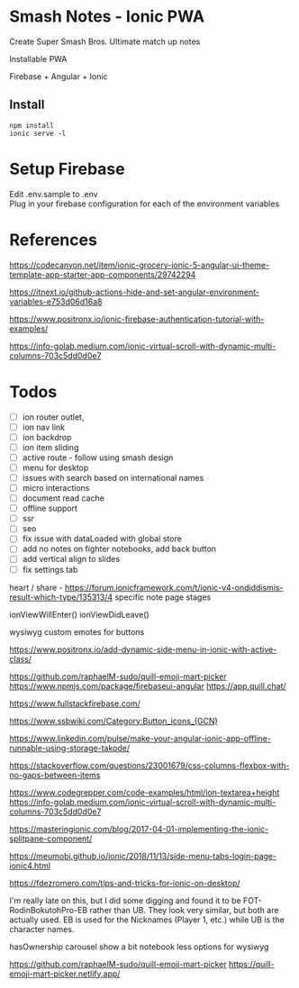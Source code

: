 # Smash Notes - Ionic PWA

Create Super Smash Bros. Ultimate match up notes 

Installable PWA  

Firebase + Angular + Ionic  

## Install

`npm install`  
`ionic serve -l`  



# Setup Firebase

Edit .env.sample to .env  
Plug in your firebase configuration for each of the environment variables  


# References

https://codecanyon.net/item/ionic-grocery-ionic-5-angular-ui-theme-template-app-starter-app-components/29742294

https://itnext.io/github-actions-hide-and-set-angular-environment-variables-e753d06d16a8

https://www.positronx.io/ionic-firebase-authentication-tutorial-with-examples/

https://info-golab.medium.com/ionic-virtual-scroll-with-dynamic-multi-columns-703c5dd0d0e7


# Todos

- [ ] ion router outlet, 
- [ ] ion nav link
- [ ] ion backdrop
- [ ] ion item sliding
- [ ] active route - follow using smash design
- [ ] menu for desktop
- [ ] issues with search based on international names
- [ ] micro interactions
- [ ] document read cache
- [ ] offline support
- [ ] ssr
- [ ] seo
- [ ] fix issue with dataLoaded with global store
- [ ] add no notes on fighter notebooks, add back button
- [ ] add vertical align to slides
- [ ] fix settings tab

heart / share - https://forum.ionicframework.com/t/ionic-v4-ondiddismis-result-which-type/135313/4
specific note page
stages


ionViewWillEnter()
ionViewDidLeave()


wysiwyg
custom emotes for buttons

https://www.positronx.io/add-dynamic-side-menu-in-ionic-with-active-class/

https://github.com/raphaelM-sudo/quill-emoji-mart-picker
https://www.npmjs.com/package/firebaseui-angular
https://app.quill.chat/

https://www.fullstackfirebase.com/

https://www.ssbwiki.com/Category:Button_icons_(GCN)

https://www.linkedin.com/pulse/make-your-angular-ionic-app-offline-runnable-using-storage-takode/

https://stackoverflow.com/questions/23001679/css-columns-flexbox-with-no-gaps-between-items

https://www.codegrepper.com/code-examples/html/ion-textarea+height
https://info-golab.medium.com/ionic-virtual-scroll-with-dynamic-multi-columns-703c5dd0d0e7

https://masteringionic.com/blog/2017-04-01-implementing-the-ionic-splitpane-component/

https://meumobi.github.io/ionic/2018/11/13/side-menu-tabs-login-page-ionic4.html

https://fdezromero.com/tips-and-tricks-for-ionic-on-desktop/

I'm really late on this, but I did some digging and found it to be FOT-RodinBokutohPro-EB rather than UB. They look very similar, but both are actually used. EB is used for the Nicknames (Player 1, etc.) while UB is the character names.

hasOwnership
carousel show a bit
notebook
less options for wysiwyg

https://github.com/raphaelM-sudo/quill-emoji-mart-picker
https://quill-emoji-mart-picker.netlify.app/